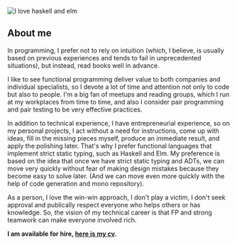 ![I love haskell and elm](https://user-images.githubusercontent.com/17773003/149596217-66970ba3-9877-4d97-ac38-dba98a0e8005.png)

## About me

In programming, I prefer not to rely on intuition (which, I believe, is usually based on previous experiences and tends to fail in unprecedented situations), but instead, read books well in advance.

I like to see functional programming deliver value to both companies and individual specialists, so I devote a lot of time and attention not only to code but also to people. I'm a big fan of meetups and reading groups, which I run at my workplaces from time to time, and also I consider pair programming and pair testing to be very effective practices.

In addition to technical experience, I have entrepreneurial experience, so on my personal projects, I act without a need for instructions, come up with ideas, fill in the missing pieces myself, produce an immediate result, and apply the polishing later.
That's why I prefer functional languages that implement strict static typing, such as Haskell and Elm. My preference is based on the idea that once we have strict static typing and ADTs, we can move very quickly without fear of making design mistakes because they become easy to solve later. (And we can move even more quickly with the help of code generation and mono repository).

As a person, I love the win-win approach, I don't play a victim, I don't seek approval and publically respect everyone who helps others or has knowledge. So, the vision of my technical career is that FP and strong teamwork can make everyone involved rich.


**I am available for hire, [here is my cv](https://logachev.dev/cv).**


